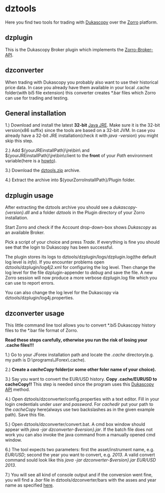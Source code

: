 # dztools

Here you find two tools for trading with [Dukascopy](http://www.dukascopy.com) over the [Zorro](http://www.takemoneyfromtherichandgiveittothepoor.com/) platform.

## dzplugin

This is the Dukascopy Broker plugin which implements the [Zorro-Broker-API](http://www.zorro-trader.com/manual/en/brokerplugin.htm).

## dzconverter

When trading with Dukascopy you probably also want to use their historical price data. In case you already have them available in your local .cache folder(with bi5 file extension) this converter creates *.bar files which Zorro can use for trading and testing.

## General installation

1.) Download and install the latest **32-bit** [Java JRE](http://www.oracle.com/technetwork/java/javase/downloads/jre8-downloads-2133155.html). Make sure it is the 32-bit version(x86 suffix) since the tools are based on a 32-bit JVM. In case you already have a 32-bit JRE installation(check it with *java -version*) you might skip this step.

2.) Add ${yourJREinstallPath}\jre\bin\ and ${yourJREinstallPath}\jre\bin\client to the **front** of your *Path* environment variable(here is a [howto](http://www.computerhope.com/issues/ch000549.htm)).

3.) Download the [dztools.zip](https://github.com/juxeii/dztools/releases) archive.

4.) Extract the archive into ${yourZorroInstallPath}/Plugin folder.

## dzplugin usage

After extracting the dztools archive you should see a *dukascopy-{version}.dll* and a folder *dztools* in the Plugin directory of your Zorro installation.

Start Zorro and check if the Account drop-down-box shows *Dukascopy* as an available Broker.

Pick a script of your choice and press *Trade*. If everything is fine you should see that the login to Dukascopy has been successful.

The plugin stores its logs to dztools/dzplugin/logs/dzplugin.log(the default log level is *info*). If you encounter problems open dztools/dzplugin/log4j2.xml for configuring the log level. Then change the log level for the file dzplugin-appender to *debug* and save the file. A new Zorro session will now produce a more verbose dzplugin.log file which you can use to report errors.

You can also change the log level for the Dukascopy via dztools/dzplugin/log4j.properties.

## dzconverter usage

This little command line tool allows you to convert *.bi5 Dukascopy history files to the *.bar file format of Zorro.

**Read these steps carefully, otherwise you run the risk of losing your .cache files!!!**

1.) Go to your JForex installation path and locate the *.cache* directory(e.g. my path is D:\programs\JForex\\.cache).

2.) **Create a *cacheCopy* folder(or some other foler name of your choice).**

3.) Say you want to convert the EUR/USD history. **Copy .cache/EURUSD to cacheCopy!!** This step is needed since the program uses this [Dukascopy API](http://www.dukascopy.com/client/javadoc/com/dukascopy/api/system/IClient.html#setCacheDirectory%28java.io.File%29) method.

4.) Open dztools/dzconverter/config.properties with a text editor. Fill in your login credentials under *user* and *password*. For *cachedir* put your path to the *cacheCopy* here(always use two backslashes as in the given example path). Save this file.

5.) Open dztools/dzconverter/convert.bat. A cmd box window should appear with *java -jar dzconverter-$version}.jar*. If the batch file does not work you can also invoke the java command from a manually opened cmd window. 

6.) The tool expects two parameters: first the asset/instrument name, e.g. *EUR/USD*; second the year you want to convert, e.g. *2013*. A valid convert command sould look like this *java -jar dzconverter-$version}.jar EUR/USD 2013*.

7.) You will see all kind of console output and if the conversion went fine, you will find a *.bar* file in dztools/dzconverter/bars with the asses and year name as specified [here](http://www.zorro-trader.com/manual/en/export.htm).


